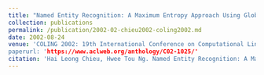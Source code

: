 ```yaml
---
title: "Named Entity Recognition: A Maximum Entropy Approach Using Global Information"
collection: publications
permalink: /publication/2002-02-chieu2002-coling2002.md
date: 2002-08-24
venue: 'COLING 2002: 19th International Conference on Computational Linguistics, COLING 2002, Howard International House and Academia Sinica, Taipei, Taiwan, August 24 - September 1, 2002
paperurl: 'https://www.aclweb.org/anthology/C02-1025/'
citation: 'Hai Leong Chieu, Hwee Tou Ng. Named Entity Recognition: A Maximum Entropy Approach Using Global Information. COLING 2002'
---
```

